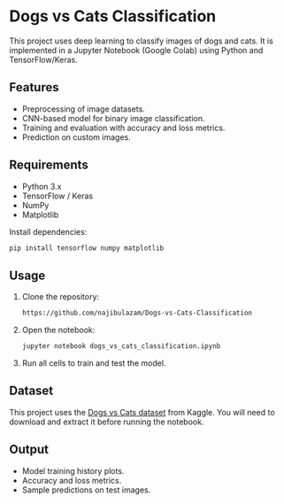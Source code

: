 # Dogs vs Cats Classification

This project uses deep learning to classify images of dogs and cats.
It is implemented in a Jupyter Notebook (Google Colab) using Python and TensorFlow/Keras.

## Features

* Preprocessing of image datasets.
* CNN-based model for binary image classification.
* Training and evaluation with accuracy and loss metrics.
* Prediction on custom images.

## Requirements

* Python 3.x
* TensorFlow / Keras
* NumPy
* Matplotlib

Install dependencies:

```bash
pip install tensorflow numpy matplotlib
```

## Usage

1. Clone the repository:

   ```bash
   https://github.com/najibulazam/Dogs-vs-Cats-Classification
   ```
2. Open the notebook:

   ```bash
   jupyter notebook dogs_vs_cats_classification.ipynb
   ```
3. Run all cells to train and test the model.

## Dataset

This project uses the [Dogs vs Cats dataset](https://www.kaggle.com/c/dogs-vs-cats) from Kaggle.
You will need to download and extract it before running the notebook.

## Output

* Model training history plots.
* Accuracy and loss metrics.
* Sample predictions on test images.
